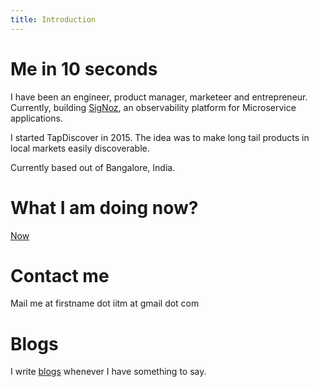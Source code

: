 ```yaml
---
title: Introduction
---
```


# Me in 10 seconds

I have been an engineer, product manager, marketeer and entrepreneur. Currently, building [SigNoz](https://signoz.io), an observability platform for Microservice applications.

I started TapDiscover in 2015. The idea was to make long tail products in local markets easily discoverable.

Currently based out of Bangalore, India.

# What I am doing now?

[Now](/now)

# Contact me
Mail me at firstname dot iitm at gmail dot com

# Blogs
I write [blogs](/blog) whenever I have something to say. 
